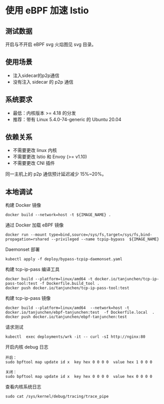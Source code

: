 # 使用 eBPF 加速 Istio

## 测试数据

开启与不开启 eBPF svg 火焰图见 svg 目录。

## 使用场景

* 注入sidecar的p2p通信
* 没有注入 sidecar 的 p2p 通信

## 系统要求

* 最低：内核版本 >= 4.18 的分发
* 推荐：带有 Linux 5.4.0-74-generic 的 Ubuntu 20.04

## 依赖关系

* 不需要更改 linux 内核
* 不需要更改 Istio 和 Envoy (>= v1.10)
* 不需要更改 CNI 插件

同一主机上的 p2p 通信预计延迟减少 15%~20%。

## 本地调试

构建 Docker 镜像
```
docker build --network=host -t ${IMAGE_NAME} .
```

通过 Docker 加载 eBPF 镜像
```
docker run --mount type=bind,source=/sys/fs,target=/sys/fs,bind-propagation=rshared --privileged --name tcpip-bypass  ${IMAGE_NAME}
```

Daemonset 部署
```
kubectl apply -f deploy/bypass-tcpip-daemonset.yaml
```

构建 tcp-ip-pass 编译工具
```
docker build --platform=linux/amd64 -t docker.io/tanjunchen/tcp-ip-pass-tool:test -f Dockerfile.build_tool .  
docker push docker.io/tanjunchen/tcp-ip-pass-tool:test
```

构建 tcp-ip-pass 镜像
```
docker build --platform=linux/amd64  --network=host -t docker.io/tanjunchen/ebpf-tanjunchen:test  -f Dockerfile.local  .
docker push docker.io/tanjunchen/ebpf-tanjunchen:test
```

请求测试
```
kubectl  exec deployments/wrk -it -- curl -sI http://nginx:80
```

开启内核 debug 日志
```
开启：
sudo bpftool map update id x  key hex 0 0 0 0  value hex 1 0 0 0

关闭：
sudo bpftool map update id x  key hex 0 0 0 0  value hex 0 0 0 0
```

查看内核系统日志
```
sudo cat /sys/kernel/debug/tracing/trace_pipe
```
